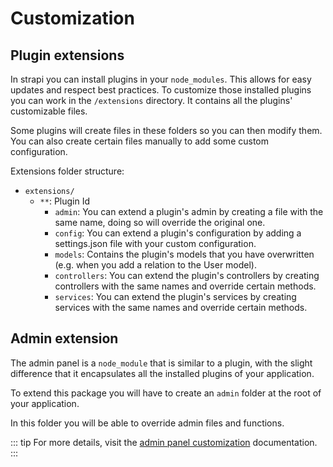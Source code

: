 # Customization

## Plugin extensions

In strapi you can install plugins in your `node_modules`. This allows for easy updates and respect best practices. To customize those installed plugins you can work in the `/extensions` directory. It contains all the plugins' customizable files.

Some plugins will create files in these folders so you can then modify them. You can also create certain files manually to add some custom configuration.

Extensions folder structure:

- `extensions/`
  - `**`: Plugin Id
    - `admin`: You can extend a plugin's admin by creating a file with the same name, doing so will override the original one.
    - `config`: You can extend a plugin's configuration by adding a settings.json file with your custom configuration.
    - `models`: Contains the plugin's models that you have overwritten (e.g. when you add a relation to the User model).
    - `controllers`: You can extend the plugin's controllers by creating controllers with the same names and override certain methods.
    - `services`: You can extend the plugin's services by creating services with the same names and override certain methods.

## Admin extension

The admin panel is a `node_module` that is similar to a plugin, with the slight difference that it encapsulates all the installed plugins of your application.

To extend this package you will have to create an `admin` folder at the root of your application.

In this folder you will be able to override admin files and functions.

::: tip
For more details, visit the [admin panel customization](../admin-panel/customization.md) documentation.
:::
